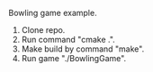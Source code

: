 Bowling game example.

1. Clone repo.
2. Run command "cmake .".
3. Make build by command "make".
4. Run game "./BowlingGame".
